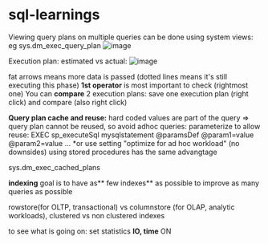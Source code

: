 # sql-learnings

Viewing query plans on multiple queries can be done using system views: eg sys.dm_exec_query_plan
![image](https://github.com/user-attachments/assets/1ed3b5c7-04f9-4076-bce9-3bc6bc22694f)

Execution plan: estimated vs actual:
![image](https://github.com/user-attachments/assets/83bcffa5-8498-4d40-a88b-145f8b7e3051)

fat arrows means more data is passed
(dotted lines means it's still executing this phase)
**1st operator** is most important to check (rightmost one)
You can **compare** 2 execution plans: save one execution plan (right click) and compare (also right click)

**Query plan cache and reuse:**
hard coded values are part of the query => query plan cannot be reused, so avoid adhoc queries: parameterize to allow reuse: 
EXEC sp_executeSql mysqlstatement @paramsDef @param1=value @param2=value ...
*or use setting "optimize for ad hoc workload" (no downsides)
using stored procedures has the same advangtage

sys.dm_exec_cached_plans 

**indexing**
goal is to have as** few indexes** as possible to improve as many queries as possible

rowstore(for OLTP, transactional)  vs columnstore (for OLAP, analytic workloads), clustered vs non clustered indexes

to see what is going on:
set statistics **IO, time** ON
